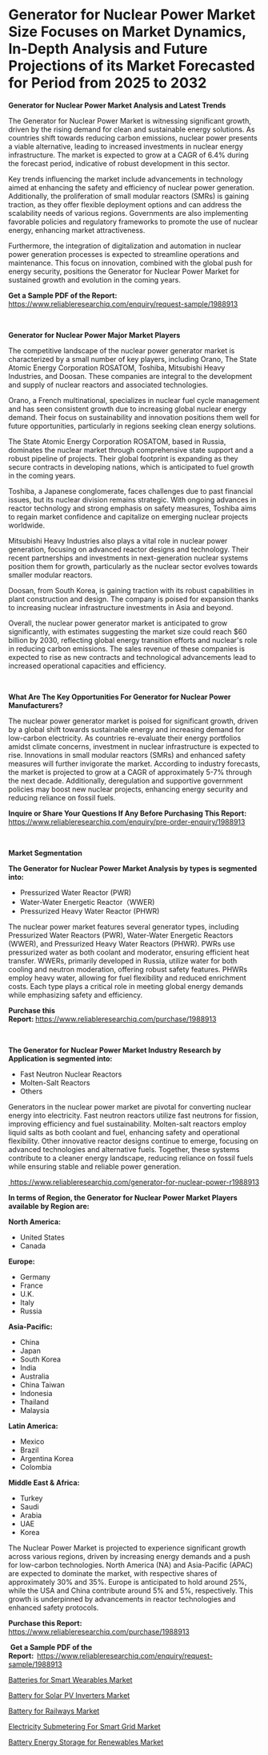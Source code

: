 <p><h1>Generator for Nuclear Power Market Size Focuses on Market Dynamics, In-Depth Analysis and Future Projections of its Market Forecasted for Period from 2025 to 2032</h1></p><p><strong>Generator for Nuclear Power Market Analysis and Latest Trends</strong></p>
<p><p>The Generator for Nuclear Power Market is witnessing significant growth, driven by the rising demand for clean and sustainable energy solutions. As countries shift towards reducing carbon emissions, nuclear power presents a viable alternative, leading to increased investments in nuclear energy infrastructure. The market is expected to grow at a CAGR of 6.4% during the forecast period, indicative of robust development in this sector.</p><p>Key trends influencing the market include advancements in technology aimed at enhancing the safety and efficiency of nuclear power generation. Additionally, the proliferation of small modular reactors (SMRs) is gaining traction, as they offer flexible deployment options and can address the scalability needs of various regions. Governments are also implementing favorable policies and regulatory frameworks to promote the use of nuclear energy, enhancing market attractiveness. </p><p>Furthermore, the integration of digitalization and automation in nuclear power generation processes is expected to streamline operations and maintenance. This focus on innovation, combined with the global push for energy security, positions the Generator for Nuclear Power Market for sustained growth and evolution in the coming years.</p></p>
<p><strong>Get a Sample PDF of the Report:&nbsp;</strong> <a href="https://www.reliableresearchiq.com/enquiry/request-sample/1988913?utm_campaign=103&utm_medium=2&utm_source=Github&utm_content=ia&utm_term=14022025&utm_id=generator-for-nuclear-power">https://www.reliableresearchiq.com/enquiry/request-sample/1988913</a></p>
<p>&nbsp;</p>
<p><strong>Generator for Nuclear Power Major Market Players</strong></p>
<p><p>The competitive landscape of the nuclear power generator market is characterized by a small number of key players, including Orano, The State Atomic Energy Corporation ROSATOM, Toshiba, Mitsubishi Heavy Industries, and Doosan. These companies are integral to the development and supply of nuclear reactors and associated technologies.</p><p>Orano, a French multinational, specializes in nuclear fuel cycle management and has seen consistent growth due to increasing global nuclear energy demand. Their focus on sustainability and innovation positions them well for future opportunities, particularly in regions seeking clean energy solutions.</p><p>The State Atomic Energy Corporation ROSATOM, based in Russia, dominates the nuclear market through comprehensive state support and a robust pipeline of projects. Their global footprint is expanding as they secure contracts in developing nations, which is anticipated to fuel growth in the coming years.</p><p>Toshiba, a Japanese conglomerate, faces challenges due to past financial issues, but its nuclear division remains strategic. With ongoing advances in reactor technology and strong emphasis on safety measures, Toshiba aims to regain market confidence and capitalize on emerging nuclear projects worldwide.</p><p>Mitsubishi Heavy Industries also plays a vital role in nuclear power generation, focusing on advanced reactor designs and technology. Their recent partnerships and investments in next-generation nuclear systems position them for growth, particularly as the nuclear sector evolves towards smaller modular reactors.</p><p>Doosan, from South Korea, is gaining traction with its robust capabilities in plant construction and design. The company is poised for expansion thanks to increasing nuclear infrastructure investments in Asia and beyond.</p><p>Overall, the nuclear power generator market is anticipated to grow significantly, with estimates suggesting the market size could reach $60 billion by 2030, reflecting global energy transition efforts and nuclear's role in reducing carbon emissions. The sales revenue of these companies is expected to rise as new contracts and technological advancements lead to increased operational capacities and efficiency.</p></p>
<p>&nbsp;</p>
<p><strong>What Are The Key Opportunities For Generator for Nuclear Power Manufacturers?</strong></p>
<p><p>The nuclear power generator market is poised for significant growth, driven by a global shift towards sustainable energy and increasing demand for low-carbon electricity. As countries re-evaluate their energy portfolios amidst climate concerns, investment in nuclear infrastructure is expected to rise. Innovations in small modular reactors (SMRs) and enhanced safety measures will further invigorate the market. According to industry forecasts, the market is projected to grow at a CAGR of approximately 5-7% through the next decade. Additionally, deregulation and supportive government policies may boost new nuclear projects, enhancing energy security and reducing reliance on fossil fuels.</p></p>
<p><strong>Inquire or Share Your Questions If Any Before Purchasing This Report:</strong> <a href="https://www.reliableresearchiq.com/enquiry/pre-order-enquiry/1988913?utm_campaign=103&utm_medium=2&utm_source=Github&utm_content=ia&utm_term=14022025&utm_id=generator-for-nuclear-power">https://www.reliableresearchiq.com/enquiry/pre-order-enquiry/1988913</a></p>
<p>&nbsp;</p>
<p><strong>Market Segmentation</strong></p>
<p><strong>The Generator for Nuclear Power Market Analysis by types is segmented into:</strong></p>
<p><ul><li>Pressurized Water Reactor (PWR)</li><li>Water-Water Energetic Reactor（WWER)</li><li>Pressurized Heavy Water Reactor (PHWR)</li></ul></p>
<p><p>The nuclear power market features several generator types, including Pressurized Water Reactors (PWR), Water-Water Energetic Reactors (WWER), and Pressurized Heavy Water Reactors (PHWR). PWRs use pressurized water as both coolant and moderator, ensuring efficient heat transfer. WWERs, primarily developed in Russia, utilize water for both cooling and neutron moderation, offering robust safety features. PHWRs employ heavy water, allowing for fuel flexibility and reduced enrichment costs. Each type plays a critical role in meeting global energy demands while emphasizing safety and efficiency.</p></p>
<p><strong>Purchase this Report:&nbsp;</strong><a href="https://www.reliableresearchiq.com/purchase/1988913?utm_campaign=103&utm_medium=2&utm_source=Github&utm_content=ia&utm_term=14022025&utm_id=generator-for-nuclear-power">https://www.reliableresearchiq.com/purchase/1988913</a></p>
<p>&nbsp;</p>
<p><strong>The Generator for Nuclear Power Market Industry Research by Application is segmented into:</strong></p>
<p><ul><li>Fast Neutron Nuclear Reactors</li><li>Molten-Salt Reactors</li><li>Others</li></ul></p>
<p><p>Generators in the nuclear power market are pivotal for converting nuclear energy into electricity. Fast neutron reactors utilize fast neutrons for fission, improving efficiency and fuel sustainability. Molten-salt reactors employ liquid salts as both coolant and fuel, enhancing safety and operational flexibility. Other innovative reactor designs continue to emerge, focusing on advanced technologies and alternative fuels. Together, these systems contribute to a cleaner energy landscape, reducing reliance on fossil fuels while ensuring stable and reliable power generation.</p></p>
<p><a href="https://www.reliableresearchiq.com/generator-for-nuclear-power-r1988913?utm_campaign=103&utm_medium=2&utm_source=Github&utm_content=ia&utm_term=14022025&utm_id=generator-for-nuclear-power">&nbsp;https://www.reliableresearchiq.com/generator-for-nuclear-power-r1988913</a></p>
<p><strong>In terms of Region, the Generator for Nuclear Power Market Players available by Region are:</strong></p>
<p>
    <p> <strong> North America: </strong>
        <ul>
            <li>United States</li>
            <li>Canada</li>
        </ul>
        </p> 
    <p> <strong> Europe: </strong>
        <ul>
            <li>Germany</li>
            <li>France</li>
            <li>U.K.</li>
            <li>Italy</li>
            <li>Russia</li>
        </ul>
        </p> 
    <p> <strong> Asia-Pacific: </strong>
        <ul>
            <li>China</li>
            <li>Japan</li>
            <li>South Korea</li>
            <li>India</li>
            <li>Australia</li>
            <li>China Taiwan</li>
            <li>Indonesia</li>
            <li>Thailand</li>
            <li>Malaysia</li>
        </ul>
        </p> 
    <p> <strong> Latin America: </strong>
        <ul>
            <li>Mexico</li>
            <li>Brazil</li>
            <li>Argentina Korea</li>
            <li>Colombia</li>
        </ul>
        </p> 
    <p> <strong> Middle East & Africa: </strong>
        <ul>
            <li>Turkey</li>
            <li>Saudi</li>
            <li>Arabia</li>
            <li>UAE</li>
            <li>Korea</li>
        </ul>
    </p>
    </p>
<p><p>The Nuclear Power Market is projected to experience significant growth across various regions, driven by increasing energy demands and a push for low-carbon technologies. North America (NA) and Asia-Pacific (APAC) are expected to dominate the market, with respective shares of approximately 30% and 35%. Europe is anticipated to hold around 25%, while the USA and China contribute around 5% and 5%, respectively. This growth is underpinned by advancements in reactor technologies and enhanced safety protocols.</p></p>
<p><strong>Purchase this Report: </strong><a href="https://www.reliableresearchiq.com/purchase/1988913?utm_campaign=103&utm_medium=2&utm_source=Github&utm_content=ia&utm_term=14022025&utm_id=generator-for-nuclear-power">https://www.reliableresearchiq.com/purchase/1988913</a></p>
<p>&nbsp;<strong>Get a Sample PDF of the Report:&nbsp;&nbsp;</strong><a href="https://www.reliableresearchiq.com/enquiry/request-sample/1988913?utm_campaign=103&utm_medium=2&utm_source=Github&utm_content=ia&utm_term=14022025&utm_id=generator-for-nuclear-power">https://www.reliableresearchiq.com/enquiry/request-sample/1988913</a></p>
<p><strong></strong></p>
<p><p><a href="https://github.com/huelarnzeba29/Market-Research-Report-List-1/blob/main/batteries-for-smart-wearables-market.md?utm_campaign=103&utm_medium=2&utm_source=Github&utm_content=ia&utm_term=14022025&utm_id=generator-for-nuclear-power">Batteries for Smart Wearables Market</a></p><p><a href="https://github.com/cachuhashieb/Market-Research-Report-List-1/blob/main/battery-for-solar-pv-inverters-market.md?utm_campaign=103&utm_medium=2&utm_source=Github&utm_content=ia&utm_term=14022025&utm_id=generator-for-nuclear-power">Battery for Solar PV Inverters Market</a></p><p><a href="https://github.com/kmettjanksj7/Market-Research-Report-List-1/blob/main/battery-for-railways-market.md?utm_campaign=103&utm_medium=2&utm_source=Github&utm_content=ia&utm_term=14022025&utm_id=generator-for-nuclear-power">Battery for Railways Market</a></p><p><a href="https://github.com/ypumgtoivo/Market-Research-Report-List-1/blob/main/electricity-submetering-for-smart-grid-market.md?utm_campaign=103&utm_medium=2&utm_source=Github&utm_content=ia&utm_term=14022025&utm_id=generator-for-nuclear-power">Electricity Submetering For Smart Grid Market</a></p><p><a href="https://github.com/bedelibekwe58/Market-Research-Report-List-1/blob/main/battery-energy-storage-for-renewables-market.md?utm_campaign=103&utm_medium=2&utm_source=Github&utm_content=ia&utm_term=14022025&utm_id=generator-for-nuclear-power">Battery Energy Storage for Renewables Market</a></p></p>